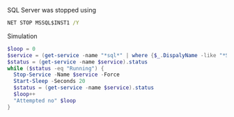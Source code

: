 SQL Server was stopped using

```cmd
NET STOP MSSQL$INST1 /Y
```

Simulation

```powershell
$loop = 0
$service = (get-service -name "*sql*" | where {$_.DispalyName -like "*SQL Server (*"}).name
$status = (get-service -name $service).status
while ($status -eq "Running") {
  Stop-Service -Name $service -Force
  Start-Sleep -Seconds 20
  $status = (get-service -name $service).status
  $loop++
  "Attempted no" $loop
}
```

